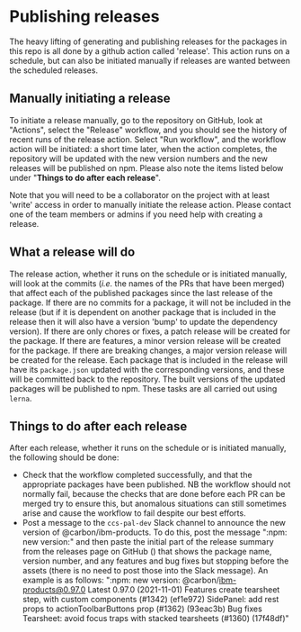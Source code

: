 # Publishing releases

The heavy lifting of generating and publishing releases for the packages in this
repo is all done by a github action called 'release'. This action runs on a
schedule, but can also be initiated manually if releases are wanted between the
scheduled releases.

## Manually initiating a release

To initiate a release manually, go to the repository on GitHub, look at
"Actions", select the "Release" workflow, and you should see the history of
recent runs of the release action. Select "Run workflow", and the workflow
action will be initiated: a short time later, when the action completes, the
repository will be updated with the new version numbers and the new releases
will be published on npm. Please also note the items listed below under
"**Things to do after each release**".

Note that you will need to be a collaborator on the project with at least
'write' access in order to manually initiate the release action. Please contact
one of the team members or admins if you need help with creating a release.

## What a release will do

The release action, whether it runs on the schedule or is initiated manually,
will look at the commits (_i.e._ the names of the PRs that have been merged)
that affect each of the published packages since the last release of the
package. If there are no commits for a package, it will not be included in the
release (but if it is dependent on another package that is included in the
release then it will also have a version 'bump' to update the dependency
version). If there are only chores or fixes, a patch release will be created for
the package. If there are features, a minor version release will be created for
the package. If there are breaking changes, a major version release will be
created for the release. Each package that is included in the release will have
its `package.json` updated with the corresponding versions, and these will be
committed back to the repository. The built versions of the updated packages
will be published to npm. These tasks are all carried out using `lerna`.

## Things to do after each release

After each release, whether it runs on the schedule or is initiated manually,
the following should be done:

- Check that the workflow completed successfully, and that the appropriate
  packages have been published. NB the workflow should not normally fail,
  because the checks that are done before each PR can be merged try to ensure
  this, but anomalous situations can still sometimes arise and cause the
  workflow to fail despite our best efforts.
- Post a message to the `ccs-pal-dev` Slack channel to announce the new version
  of @carbon/ibm-products. To do this, post the message ":npm: new version:" and
  then paste the initial part of the release summary from the releases page on
  GitHub () that shows the package name, version number, and any features and
  bug fixes but stopping before the assets (there is no need to post those into
  the Slack message). An example is as follows: ":npm: new version:
  @carbon/ibm-products@0.97.0 Latest 0.97.0 (2021-11-01) Features create
  tearsheet step, with custom components (#1342) (ef1e972) SidePanel: add rest
  props to actionToolbarButtons prop (#1362) (93eac3b) Bug fixes Tearsheet:
  avoid focus traps with stacked tearsheets (#1360) (17f48df)"
